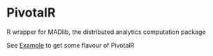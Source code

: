 PivotalR
=======

R wrapper for MADlib, the distributed analytics computation package

See [Example](https://github.com/madlib-internal/PivotalR/wiki/Example) to get some flavour of PivotalR
